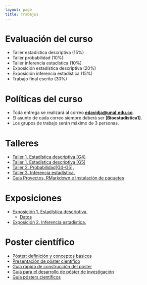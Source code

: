 ```yaml
---
layout: page
title: Trabajos
---
```


# Evaluación del curso

- Taller estadística descriptiva (15%)
- Taller probabilidad (10%)
- Taller inferencia estadística (10%)
- Exposición estadística descriptiva (20%)
- Exposición inferencia estadística (15%)
- Trabajo final escrito (30%)

# Políticas del curso

- Toda entrega se realizará al correo **edavidja@unal.edu.co**.
- El asunto de cada correo siempre deberá ser **[Bioestadística1]**.
- Los grupos de trabajo serán máximo de 3 personas.

# Talleres

- [Taller 1. Estadística descriptiva [G4]](/Talleres/Taller1_G4.zip)
- [Taller 1. Estadística descriptiva [G5]](/Talleres/Taller1_G5.zip)
- [Taller 2. Probabilidad[G4-G5].](/Talleres/Taller2_G4G5.pdf)
- [Taller 3. Inferencia estadística.](/Talleres/)
- [Guía Proyectos, RMarkdown e Instalación de paquetes](/Talleres/Guia_R.html)

# Exposiciones

- [Exposición 1. Estadística descriptiva.](/Talleres/Datos_1Exp.pdf)
    - [Datos](/Talleres/Datos.zip)
- [Exposición 2. Inferencia estadística.](/Talleres/)

# Poster científico

- [Póster: definición y conceptos básicos](/Talleres/poster_cientifico.pdf)
- [Presentación de póster científico](/Talleres/poster.pdf)
- [Guía rápida de construcción del póster](/Talleres/Guia.pdf)
- [Guía para el desarrollo de póster de investigación](/Talleres/posterInvestigacion.pdf)
- [Guía pósters científicos](/Talleres/Guia_poster2.pdf)
